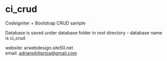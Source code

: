 # ci_crud
Codeigniter + Bootstrap CRUD sample

Database is saved under database folder in root directory - database name is ci_crud

website: arwebdesign.site50.net <br /> 
email: adrianphiliprios@gmail.com
